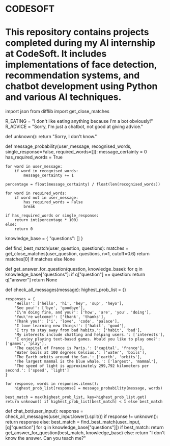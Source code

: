 # CODESOFT
# This repository contains projects completed during my AI internship at CodeSoft. It includes implementations of face detection, recommendation systems, and chatbot development using Python and various AI techniques.

import json
from difflib import get_close_matches

R_EATING = "I don't like eating anything because I'm a bot obviously!"
R_ADVICE = "Sorry, I'm just a chatbot, not good at giving advice."

def unknown():
    return "Sorry, I don't know."

def message_probability(user_message, recognised_words, single_response=False, required_words=[]):
    message_certainty = 0
    has_required_words = True

    for word in user_message:
        if word in recognised_words:
            message_certainty += 1

    percentage = float(message_certainty) / float(len(recognised_words))

    for word in required_words:
        if word not in user_message:
            has_required_words = False
            break

    if has_required_words or single_response:
        return int(percentage * 100)
    else:
        return 0

knowledge_base = {
    "questions": []
}

def find_best_match(user_question, questions):
    matches = get_close_matches(user_question, questions, n=1, cutoff=0.6)
    return matches[0] if matches else None

def get_answer_for_question(question, knowledge_base):
    for q in knowledge_base["questions"]:
        if q["question"] == question:
            return q["answer"]
    return None

def check_all_messages(message):
    highest_prob_list = {}

    responses = {
        'Hello!': ['hello', 'hi', 'hey', 'sup', 'heyo'],
        'See you!': ['bye', 'goodbye'],
        'I\'m doing fine, and you?': ['how', 'are', 'you', 'doing'],
        'You\'re welcome!': ['thank', 'thanks'],
        'Thank you!': ['i', 'love', 'code', 'palace'],
        'I love learning new things!': ['habit', 'good'],
        'I try to stay away from bad habits.': ['habit', 'bad'],
        'My interests include chatting and helping users.': ['interests'],
        'I enjoy playing text-based games. Would you like to play one?': ['games', 'play'],
        'The capital of France is Paris.': ['capital', 'france'],
        'Water boils at 100 degrees Celsius.': ['water', 'boils'],
        'The Earth orbits around the Sun.': ['earth', 'orbits'],
        'The largest mammal is the blue whale.': ['largest', 'mammal'],
        'The speed of light is approximately 299,792 kilometers per second.': ['speed', 'light']
    }

    for response, words in responses.items():
        highest_prob_list[response] = message_probability(message, words)

    best_match = max(highest_prob_list, key=highest_prob_list.get)
    return unknown() if highest_prob_list[best_match] < 1 else best_match

def chat_bot(user_input):
    response = check_all_messages(user_input.lower().split())
    if response != unknown():
        return response
    else:
        best_match = find_best_match(user_input, [q["question"] for q in knowledge_base["questions"]])
        if best_match:
            return get_answer_for_question(best_match, knowledge_base)
        else:
            return "I don't know the answer. Can you teach me?"

